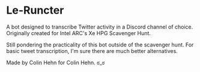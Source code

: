 # Le-Runcter
A bot designed to transcribe Twitter activity in a Discord channel of choice. Originally created for Intel ARC's Xe HPG Scavenger Hunt.

Still pondering the practicality of this bot outside of the scavenger hunt. For basic tweet transcription, I'm sure there are much better alternatives.

Made by Colin Hehn for Colin Hehn. ಠ_ಠ
